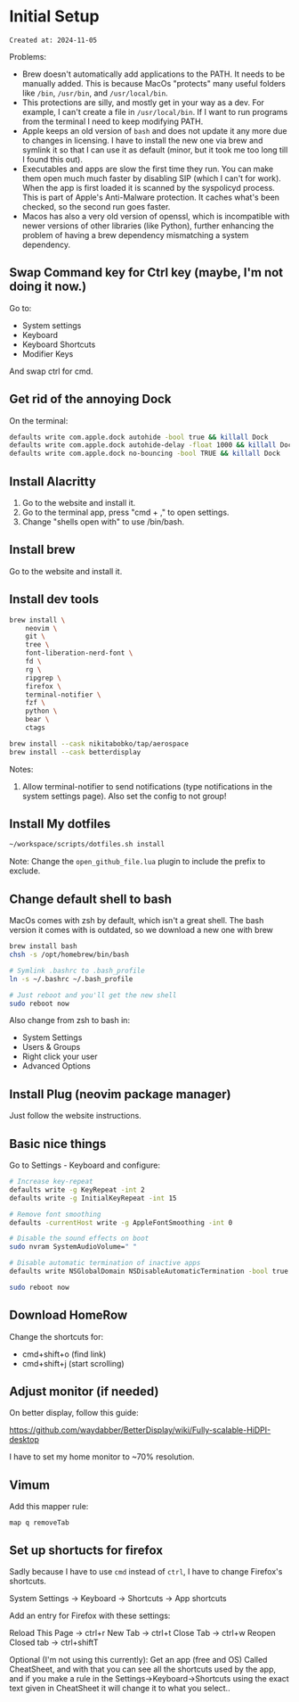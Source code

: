 # Initial Setup

```
Created at: 2024-11-05
```

Problems:
- Brew doesn't automatically add applications to the PATH. It needs to be
  manually added. This is because MacOs "protects" many useful folders like
  `/bin`, `/usr/bin`, and `/usr/local/bin`.
- This protections are silly, and mostly get in your way as a dev. For example,
  I can't create a file in `/usr/local/bin`. If I want to run programs from the
  terminal I need to keep modifying PATH.
- Apple keeps an old version of `bash` and does not update it any more due to
  changes in licensing. I have to install the new one via brew and symlink it
  so that I can use it as default (minor, but it took me too long till I found
  this out).
- Executables and apps are slow the first time they run. You can make them open
  much much faster by disabling SIP (which I can't for work). When the app is
  first loaded it is scanned by the syspolicyd process. This is part of Apple's
  Anti-Malware protection. It caches what's been checked, so the second run
  goes faster.
- Macos has also a very old version of openssl, which is incompatible with
  newer versions of other libraries (like Python), further enhancing the
  problem of having a brew dependency mismatching a system dependency.

## Swap Command key for Ctrl key (maybe, I'm not doing it now.)
Go to:

- System settings
- Keyboard
- Keyboard Shortcuts
- Modifier Keys

And swap ctrl for cmd.

## Get rid of the annoying Dock

On the terminal:

```sh
defaults write com.apple.dock autohide -bool true && killall Dock
defaults write com.apple.dock autohide-delay -float 1000 && killall Dock
defaults write com.apple.dock no-bouncing -bool TRUE && killall Dock
```

## Install Alacritty

1. Go to the website and install it.
2. Go to the terminal app, press "cmd + ," to open settings.
3. Change "shells open with" to use /bin/bash.

## Install brew

Go to the website and install it.

## Install dev tools

```sh
brew install \
    neovim \
    git \
    tree \
    font-liberation-nerd-font \
    fd \
    rg \
    ripgrep \
    firefox \
    terminal-notifier \
    fzf \
    python \
    bear \
    ctags

brew install --cask nikitabobko/tap/aerospace
brew install --cask betterdisplay
```

Notes:
 1. Allow terminal-notifier to send notifications (type notifications in the
 system settings page). Also set the config to not group!

## Install My dotfiles

```sh
~/workspace/scripts/dotfiles.sh install
```

Note: Change the `open_github_file.lua` plugin to include the prefix to
exclude.

## Change default shell to bash

MacOs comes with zsh by default, which isn't a great shell.
The bash version it comes with is outdated, so we download a new one with
brew

```sh
brew install bash
chsh -s /opt/homebrew/bin/bash

# Symlink .bashrc to .bash_profile
ln -s ~/.bashrc ~/.bash_profile

# Just reboot and you'll get the new shell
sudo reboot now
```

Also change from zsh to bash in:

- System Settings
- Users & Groups
- Right click your user
- Advanced Options

## Install Plug (neovim package manager)

Just follow the website instructions.

## Basic nice things

Go to Settings - Keyboard and configure:

```sh
# Increase key-repeat
defaults write -g KeyRepeat -int 2
defaults write -g InitialKeyRepeat -int 15

# Remove font smoothing
defaults -currentHost write -g AppleFontSmoothing -int 0

# Disable the sound effects on boot
sudo nvram SystemAudioVolume=" "

# Disable automatic termination of inactive apps
defaults write NSGlobalDomain NSDisableAutomaticTermination -bool true

sudo reboot now
```

## Download HomeRow

Change the shortcuts for:

- cmd+shift+o (find link)
- cmd+shift+j (start scrolling)

## Adjust monitor (if needed)

On better display, follow this guide:

https://github.com/waydabber/BetterDisplay/wiki/Fully-scalable-HiDPI-desktop

I have to set my home monitor to ~70% resolution.

## Vimum

Add this mapper rule:

```
map q removeTab
```

## Set up shortucts for firefox

Sadly because I have to use `cmd` instead of `ctrl`, I have to change Firefox's
shortcuts.

System Settings -> Keyboard -> Shortcuts -> App shortcuts

Add an entry for Firefox with these settings:

Reload This Page -> ctrl+r
New Tab -> ctrl+t
Close Tab -> ctrl+w
Reopen Closed tab -> ctrl+shiftT

Optional (I'm not using this currently):
Get an app (free and OS) Called CheatSheet, and with that you can see all the
shortcuts used by the app, and if you make a rule in the
Settings->Keyboard->Shortcuts using the exact text given in CheatSheet it will
change it to what you select..
